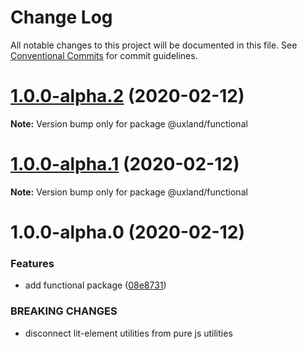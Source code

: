 # Change Log

All notable changes to this project will be documented in this file.
See [Conventional Commits](https://conventionalcommits.org) for commit guidelines.

# [1.0.0-alpha.2](https://github.com/uxland/uxland/compare/@uxland/functional@1.0.0-alpha.1...@uxland/functional@1.0.0-alpha.2) (2020-02-12)

**Note:** Version bump only for package @uxland/functional





# [1.0.0-alpha.1](https://github.com/uxland/uxland/compare/@uxland/functional@1.0.0-alpha.0...@uxland/functional@1.0.0-alpha.1) (2020-02-12)

**Note:** Version bump only for package @uxland/functional





# 1.0.0-alpha.0 (2020-02-12)


### Features

* add functional package ([08e8731](https://github.com/uxland/uxland/commit/08e8731a905b04110bf48e3b989689ec0779f84d))


### BREAKING CHANGES

* disconnect lit-element utilities from pure js utilities
